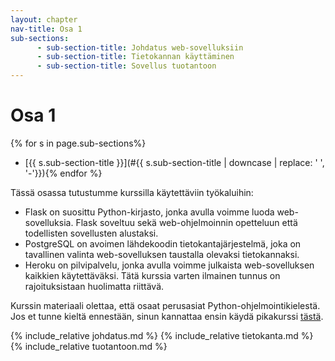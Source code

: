 ```yaml
---
layout: chapter
nav-title: Osa 1
sub-sections:
      - sub-section-title: Johdatus web-sovelluksiin
      - sub-section-title: Tietokannan käyttäminen
      - sub-section-title: Sovellus tuotantoon
---
```

# Osa 1

{% for s in page.sub-sections%}
* [{{ s.sub-section-title }}](#{{ s.sub-section-title | downcase | replace: ' ', '-'}}){% endfor %}

Tässä osassa tutustumme kurssilla käytettäviin työkaluihin:

* Flask on suosittu Python-kirjasto, jonka avulla voimme luoda web-sovelluksia.
  Flask soveltuu sekä web-ohjelmoinnin opetteluun että todellisten sovellusten alustaksi.
* PostgreSQL on avoimen lähdekoodin tietokantajärjestelmä, joka on tavallinen
  valinta web-sovelluksen taustalla olevaksi tietokannaksi.
* Heroku on pilvipalvelu, jonka avulla voimme julkaista web-sovelluksen kaikkien käytettäväksi. Tätä kurssia varten ilmainen tunnus on rajoituksistaan huolimatta riittävä.

Kurssin materiaali olettaa, että osaat perusasiat Python-ohjelmointikielestä.
Jos et tunne kieltä ennestään, sinun kannattaa ensin käydä pikakurssi [tästä](TODO).

{% include_relative johdatus.md %}
{% include_relative tietokanta.md %}
{% include_relative tuotantoon.md %}
